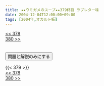 ```yaml
---
title: ★★ウミガメのスープ★★379杯目 ラブレター味
date: 2004-12-04T12:00:00+09:00
tags: [2004年,オカルト板]
---
```

<div class="th_left"><a href="../378"><< 378</a></div>
<div class="th_right"><a href="../380">380 >></a></div>
<br><br>
<script src="../../js/cupsoup.js"></script>
<form>
<input type="button" value="問題と解説のみにする" onClick="toggleCupsoup()">
</form>
{{< 379 >}}
<div class="th_left"><a href="../378"><< 378</a></div>
<div class="th_right"><a href="../380">380 >></a></div>